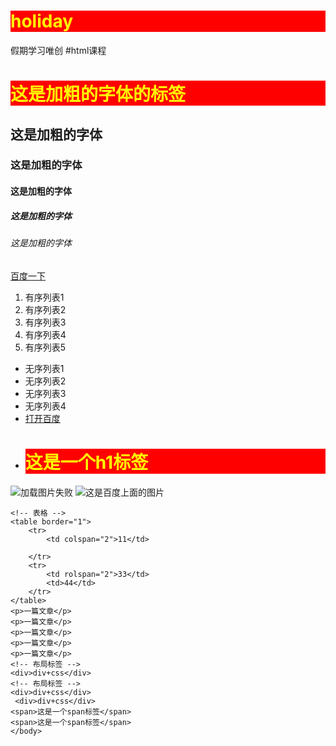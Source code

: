 # holiday
假期学习唯创
#html课程
<html>
	<head>
    <meta charset="utf-8">
	<title>淘宝</title>
    <meta name="keywords" content="鲜花，好多鲜花">
    <meta name="description" content="鲜花速递">
	</head>
    <body>
    <!-- 标签 -->
    <h1>这是加粗的字体的标签</h1>
    <h2>这是加粗的字体</h2>
    <h3>这是加粗的字体</h3>
    <h4>这是加粗的字体</h4>
    <h5>这是加粗的字体</h5>
    <h6>这是加粗的字体</h6>
	<!-- 锚点 -->
    <a href="http://www.baidu.com" target="_blank">百度一下</a>
    <!-- 有序列表 -->
    <ol>
    	<li>有序列表1</li>
    	<li>有序列表2</li>
    	<li>有序列表3</li>
    	<li>有序列表4</li>
    	<li>有序列表5</li>
	</ol>
    <ul>
        <li>无序列表1</li>
        <li>无序列表2</li>
        <li>无序列表3</li>
        <li>无序列表4</li>
		<li>
       	 <a href="http://www.baidu.com">打开百度</a>
        </li>
        <li>
        	<h1>这是一个h1标签</h1>
        </li>
    </ul>
    <!-- 路径：绝对路径 相对路径 -->
    <img src="1.jpg" alt="加载图片失败"      title="这是一个团队的图片">
    <img src="http://www.siaedu.net/Public/images/courses/index/icon_2.png" title="这是百度上面的图片">
    
    <!-- 表格 -->
    <table border="1">
    	<tr>
        	<td colspan="2">11</td>
            
        </tr>
        <tr>
        	<td rolspan="2">33</td>
            <td>44</td>
        </tr>
    </table>
    <p>一篇文章</p>
    <p>一篇文章</p>
    <p>一篇文章</p>
    <p>一篇文章</p>
    <p>一篇文章</p>
    <!-- 布局标签 -->
    <div>div+css</div>
    <!-- 布局标签 -->
    <div>div+css</div>
     <div>div+css</div>
    <span>这是一个span标签</span>
    <span>这是一个span标签</span>
    </body>
</html>
<!-- 
块级元素（block）：h1~h6 p div ul ol li自己占一行 宽度不设置的情况下是充满父元素的
行级元素（inline）:span a 行级元素和行级元素在一行，不能设置宽高  宽高是内容撑开的

-->




#css课程
<html>
	<head>
    <meta charset="utf-8">
		<title>css</title>
        <!-- 内部样式-->
        <style>
		h1{
			background:red;
			color:yellow;
			}
	    #p1{
			background:#fff;
			}
		#p2{
			font-size:50px;
			
			}
		span{
			background:#0F0;
			width:200px;
			height:200px;
				}
		div{
			width:200px;
			height:200px；;
			background:#ff0000;
			}
			.cls{
				background:#f00;
				color:#0f0;
				}
			#user-info{
				width:2450px;
				height:1400px;
				background:#ccc url(2.jpg) no-repeat left top ;
				background-color:#ccc;
				background-image:url(2.jpg);
				background-repeat:no-repeat;
				background-position:center;
				}
        </style>
        <!--外部样式使用最多-->
       <!-- <link rel="stylesheet" href="唯创css.css">-->
	</head>
    <body>
    <!-- 内联样式使用最少 -->
    <h1>窝在家里</h1>
    <div style="background: red;color: green;">全栈培训</div>
     <p id="p1">自己学习</p>
     <span class="cls">这是一个span</span>
     <div>
     <p id="p2">pppp</p>
     </div>
     <div id="user-info">divdivdiv</div>
    </body>
</html>
<!--

rgb:red green blue
css的选择器
1.标签、元素选择器  div{}  p{}
2.id选择器,是唯一的，不可以重复的   #id{}
3.class类选择器  可以重复的  .class{}
-->
##练习
<html>
    <head>
    	<meta charset="utf-8">
    	<title>lianxi</title>
    <style>
		#market{background-color:#f44b3b;
			weight:200px;
			height:30px;
			line-height:50px;
			color:#fff;
			text-align:center;
			
		}
    </style>
    </head>
    
    <body>
    <h2 id="market">主题市场</h2>
    </body>
</html>
